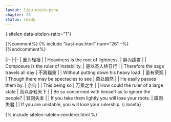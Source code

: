 ```yaml
---
layout: lipu-nasin-pona
chapter: 26
status: ready
---
```


{:sitelen data-sitelen-ratio="1"}

{%comment%}
{% include "kasi-nav.html" num="26" -%}
{%endcomment%}

|:-:|-|-
| 重为轻根             |  | Heaviness is the root of lightness.
| 静为躁君             |  | Composure is the ruler of instability.
| 是以圣人<wbr/>终日行 |  | Therefore the sage travels all day
| 不离辎重             |  | Without putting down his heavy load.
| 虽有荣观             |  | Though there may be spectacles to see
| 燕处超然             |  | He easily passes them by.
| 奈何                 |  | This being so
| 万乘之主             |  | How could the ruler of a large state
| 而以身轻天下         |  | Be so concerned with himself as to ignore the people?
| 轻则失本             |  | If you take them lightly you will lose your roots.
| 躁则失君             |  | If you are unstable, you will lose your rulership.
{:.loseta}

{% include sitelen-sitelen-renderer.html %}
